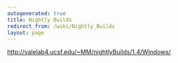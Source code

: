 ```yaml
---
autogenerated: true
title: Nightly Builds
redirect_from: /wiki/Nightly_Builds
layout: page
---
```


<http://valelab4.ucsf.edu/~MM/nightlyBuilds/1.4/Windows/>
